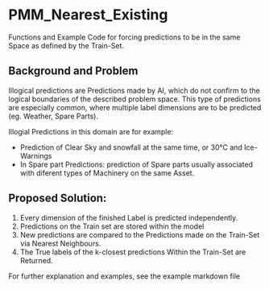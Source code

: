 # PMM_Nearest_Existing
Functions and Example Code for forcing predictions to be in the same Space as defined by the Train-Set.

## Background and Problem

Illogical predictions are Predictions made by AI, which do not confirm to the logical boundaries of the described problem space. This type of predictions are especially common, where multiple label dimensions are to be predicted (eg. Weather, Spare Parts).

Illogial Predictions in this domain are for example:
* Prediction of Clear Sky and snowfall at the same time, or 30°C and Ice-Warnings
* In Spare part Predictions: prediction of Spare parts usually associated with diferent types of Machinery on the same Asset.

## Proposed Solution:

1. Every dimension of the finished Label is predicted independently.
2. Predictions on the Train set are stored within the model
3. New predictions are compared to the Predictions made on the Train-Set via Nearest Neighbours.
4. The True labels of the k-closest predictions Within the Train-Set are Returned.

For further explanation and examples, see the example markdown file
